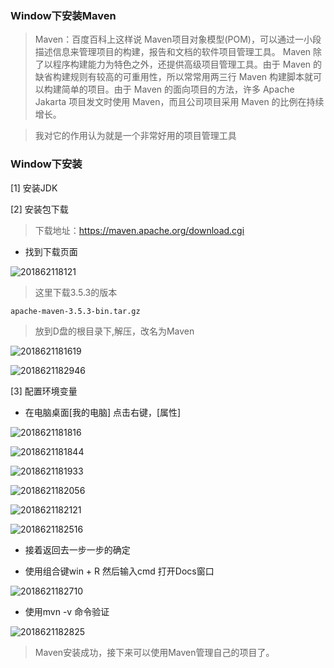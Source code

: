 
### Window下安装Maven

> Maven：百度百科上这样说 Maven项目对象模型(POM)，可以通过一小段描述信息来管理项目的构建，报告和文档的软件项目管理工具。 Maven 除了以程序构建能力为特色之外，还提供高级项目管理工具。由于 Maven 的缺省构建规则有较高的可重用性，所以常常用两三行 Maven 构建脚本就可以构建简单的项目。由于 Maven 的面向项目的方法，许多 Apache Jakarta 项目发文时使用 Maven，而且公司项目采用 Maven 的比例在持续增长。

> 我对它的作用认为就是一个非常好用的项目管理工具

### Window下安装

[1] 安装JDK

> 

[2] 安装包下载

> 下载地址：https://maven.apache.org/download.cgi

 - 找到下载页面

 ![201862118121](http://panrhkqz9.bkt.clouddn.com/201862118121.png)

> 这里下载3.5.3的版本

```
apache-maven-3.5.3-bin.tar.gz
```

> 放到D盘的根目录下,解压，改名为Maven

![2018621181619](http://panrhkqz9.bkt.clouddn.com/2018621181619.png)

![2018621182946](http://panrhkqz9.bkt.clouddn.com/2018621182946.png)

[3] 配置环境变量

 - 在电脑桌面[我的电脑] 点击右键，[属性]

![2018621181816](http://panrhkqz9.bkt.clouddn.com/2018621181816.png)

![2018621181844](http://panrhkqz9.bkt.clouddn.com/2018621181844.png)

![2018621181933](http://panrhkqz9.bkt.clouddn.com/2018621181933.png)

![2018621182056](http://panrhkqz9.bkt.clouddn.com/2018621182056.png)

![2018621182121](http://panrhkqz9.bkt.clouddn.com/2018621182121.png)

![2018621182516](http://panrhkqz9.bkt.clouddn.com/2018621182516.png)

 - 接着返回去一步一步的确定

 - 使用组合键win + R 然后输入cmd 打开Docs窗口

 ![2018621182710](http://panrhkqz9.bkt.clouddn.com/2018621182710.png)

 - 使用mvn -v 命令验证

 ![2018621182825](http://panrhkqz9.bkt.clouddn.com/2018621182825.png)

> Maven安装成功，接下来可以使用Maven管理自己的项目了。
